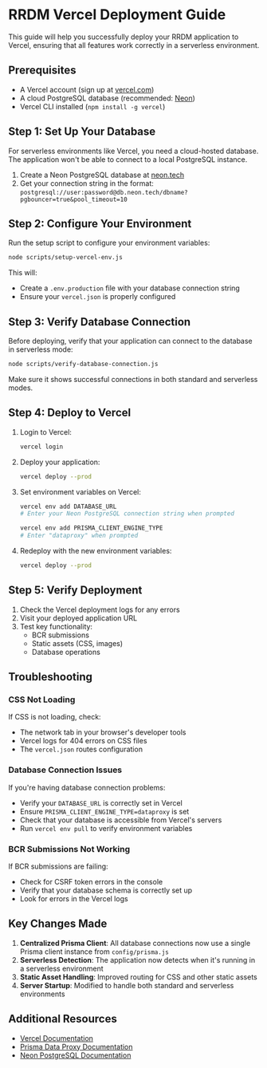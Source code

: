 # RRDM Vercel Deployment Guide

This guide will help you successfully deploy your RRDM application to Vercel, ensuring that all features work correctly in a serverless environment.

## Prerequisites

- A Vercel account (sign up at [vercel.com](https://vercel.com))
- A cloud PostgreSQL database (recommended: [Neon](https://neon.tech))
- Vercel CLI installed (`npm install -g vercel`)

## Step 1: Set Up Your Database

For serverless environments like Vercel, you need a cloud-hosted database. The application won't be able to connect to a local PostgreSQL instance.

1. Create a Neon PostgreSQL database at [neon.tech](https://neon.tech)
2. Get your connection string in the format: `postgresql://user:password@db.neon.tech/dbname?pgbouncer=true&pool_timeout=10`

## Step 2: Configure Your Environment

Run the setup script to configure your environment variables:

```bash
node scripts/setup-vercel-env.js
```

This will:
- Create a `.env.production` file with your database connection string
- Ensure your `vercel.json` is properly configured

## Step 3: Verify Database Connection

Before deploying, verify that your application can connect to the database in serverless mode:

```bash
node scripts/verify-database-connection.js
```

Make sure it shows successful connections in both standard and serverless modes.

## Step 4: Deploy to Vercel

1. Login to Vercel:
   ```bash
   vercel login
   ```

2. Deploy your application:
   ```bash
   vercel deploy --prod
   ```

3. Set environment variables on Vercel:
   ```bash
   vercel env add DATABASE_URL
   # Enter your Neon PostgreSQL connection string when prompted
   
   vercel env add PRISMA_CLIENT_ENGINE_TYPE
   # Enter "dataproxy" when prompted
   ```

4. Redeploy with the new environment variables:
   ```bash
   vercel deploy --prod
   ```

## Step 5: Verify Deployment

1. Check the Vercel deployment logs for any errors
2. Visit your deployed application URL
3. Test key functionality:
   - BCR submissions
   - Static assets (CSS, images)
   - Database operations

## Troubleshooting

### CSS Not Loading

If CSS is not loading, check:
- The network tab in your browser's developer tools
- Vercel logs for 404 errors on CSS files
- The `vercel.json` routes configuration

### Database Connection Issues

If you're having database connection problems:
- Verify your `DATABASE_URL` is correctly set in Vercel
- Ensure `PRISMA_CLIENT_ENGINE_TYPE=dataproxy` is set
- Check that your database is accessible from Vercel's servers
- Run `vercel env pull` to verify environment variables

### BCR Submissions Not Working

If BCR submissions are failing:
- Check for CSRF token errors in the console
- Verify that your database schema is correctly set up
- Look for errors in the Vercel logs

## Key Changes Made

1. **Centralized Prisma Client**: All database connections now use a single Prisma client instance from `config/prisma.js`
2. **Serverless Detection**: The application now detects when it's running in a serverless environment
3. **Static Asset Handling**: Improved routing for CSS and other static assets
4. **Server Startup**: Modified to handle both standard and serverless environments

## Additional Resources

- [Vercel Documentation](https://vercel.com/docs)
- [Prisma Data Proxy Documentation](https://www.prisma.io/docs/concepts/components/prisma-data-platform/prisma-data-proxy)
- [Neon PostgreSQL Documentation](https://neon.tech/docs)
